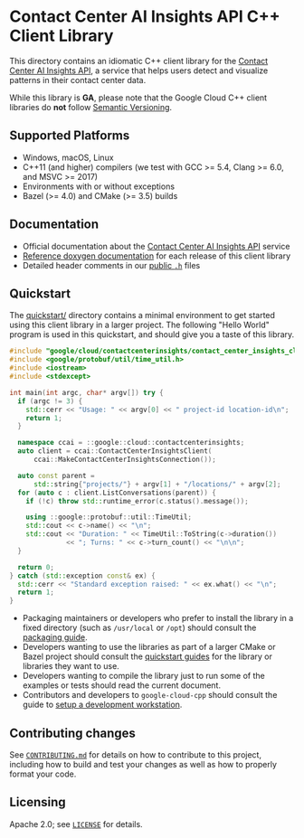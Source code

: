 # Contact Center AI Insights API C++ Client Library

This directory contains an idiomatic C++ client library for the
[Contact Center AI Insights API][cloud-service-docs], a service that helps users
detect and visualize patterns in their contact center data.

While this library is **GA**, please note that the Google Cloud C++ client libraries do **not** follow
[Semantic Versioning](https://semver.org/).

## Supported Platforms

* Windows, macOS, Linux
* C++11 (and higher) compilers (we test with GCC >= 5.4, Clang >= 6.0, and
  MSVC >= 2017)
* Environments with or without exceptions
* Bazel (>= 4.0) and CMake (>= 3.5) builds

## Documentation

* Official documentation about the [Contact Center AI Insights API][cloud-service-docs] service
* [Reference doxygen documentation][doxygen-link] for each release of this
  client library
* Detailed header comments in our [public `.h`][source-link] files

[cloud-service-docs]: https://cloud.google.com/contact-center/insights/docs
[doxygen-link]: https://googleapis.dev/cpp/google-cloud-contactcenterinsights/latest/
[source-link]: https://github.com/googleapis/google-cloud-cpp/tree/main/google/cloud/contactcenterinsights

## Quickstart

The [quickstart/](quickstart/README.md) directory contains a minimal environment
to get started using this client library in a larger project. The following
"Hello World" program is used in this quickstart, and should give you a taste of
this library.

<!-- inject-quickstart-start -->
```cc
#include "google/cloud/contactcenterinsights/contact_center_insights_client.h"
#include <google/protobuf/util/time_util.h>
#include <iostream>
#include <stdexcept>

int main(int argc, char* argv[]) try {
  if (argc != 3) {
    std::cerr << "Usage: " << argv[0] << " project-id location-id\n";
    return 1;
  }

  namespace ccai = ::google::cloud::contactcenterinsights;
  auto client = ccai::ContactCenterInsightsClient(
      ccai::MakeContactCenterInsightsConnection());

  auto const parent =
      std::string{"projects/"} + argv[1] + "/locations/" + argv[2];
  for (auto c : client.ListConversations(parent)) {
    if (!c) throw std::runtime_error(c.status().message());

    using ::google::protobuf::util::TimeUtil;
    std::cout << c->name() << "\n";
    std::cout << "Duration: " << TimeUtil::ToString(c->duration())
              << "; Turns: " << c->turn_count() << "\n\n";
  }

  return 0;
} catch (std::exception const& ex) {
  std::cerr << "Standard exception raised: " << ex.what() << "\n";
  return 1;
}
```
<!-- inject-quickstart-end -->

* Packaging maintainers or developers who prefer to install the library in a
  fixed directory (such as `/usr/local` or `/opt`) should consult the
  [packaging guide](/doc/packaging.md).
* Developers wanting to use the libraries as part of a larger CMake or Bazel
  project should consult the [quickstart guides](#quickstart) for the library
  or libraries they want to use.
* Developers wanting to compile the library just to run some of the examples or
  tests should read the current document.
* Contributors and developers to `google-cloud-cpp` should consult the guide to
  [setup a development workstation][howto-setup-dev-workstation].

[howto-setup-dev-workstation]: /doc/contributor/howto-guide-setup-development-workstation.md

## Contributing changes

See [`CONTRIBUTING.md`](/CONTRIBUTING.md) for details on how to
contribute to this project, including how to build and test your changes
as well as how to properly format your code.

## Licensing

Apache 2.0; see [`LICENSE`](/LICENSE) for details.
